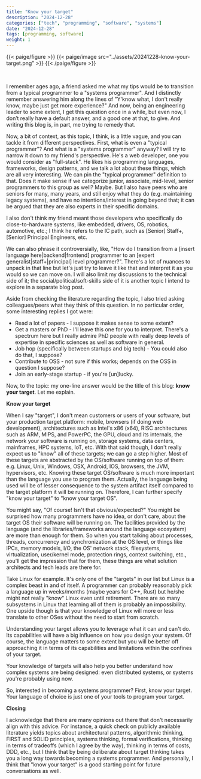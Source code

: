 ```yaml
---
title: "Know your target"
description: "2024-12-28"
categories: ["tech", "programming", "software", "systems"]
date: "2024-12-28"
tags: [programming, software]
weight: 1
---
```

{{< paige/figure >}}
{{< paige/image src="../assets/20241228-know-your-target.png" >}}
{{< /paige/figure >}}

<br>

I remember ages ago, a friend asked me what my tips would be to transition from a typical programmer to a "systems programmer". And I distinctly remember answering him along the lines of "Y'know what, I don't really know, maybe just get more experience?" And now, being an engineering leader to some extent, I get this question once in a while, but even now, I don’t really have a default answer, and a good one at that, to give. And writing this blog is, in part, me trying to remedy that.

Now, a bit of context, as this topic, I think, is a little vague, and you can tackle it from different perspectives. First, what is even a "typical programmer"? And what is a "systems programmer" anyway? I will try to narrow it down to my friend's perspective. He's a web developer, one you would consider as "full-stack". He likes his programming languages, frameworks, design patterns, and we talk a lot about these things, which are all very interesting. We can pin the "typical programmer" definition to that. Does it make sense if we categorize junior, associate, mid-level, senior programmers to this group as well? Maybe. But I also have peers who are seniors for many, many years, and still enjoy what they do (e.g. maintaining legacy systems), and have no intentions/interest in going beyond that; it can be argued that they are also experts in their specific domains.

I also don't think my friend meant those developers who specifically do close-to-hardware systems, like embedded, drivers, OS, robotics, automotive, etc.; I think he refers to the IC path, such as [Senior] Staff+, [Senior] Principal Engineers, etc.

We can also phrase it controversially, like, "How do I transition from a [insert language here|backend|frontend] programmer to an [expert generalist|staff+|principal] level programmer?". There's a lot of nuances to unpack in that line but let's just try to leave it like that and interpret it as you would so we can move on. I will also limit my discussions to the technical side of it; the social/political/soft-skills side of it is another topic I intend to explore in a separate blog post.

Aside from checking the literature regarding the topic, I also tried asking colleagues/peers what they think of this question. In no particular order, some interesting replies I got were:

* Read a lot of papers - I suppose it makes sense to some extent?
* Get a masters or PhD - I'll leave this one for you to interpret. There's a spectrum here but I really admire PhD people with really deep levels of expertise in specific sciences as well as software in general.
* Job hop (specifically between startups and big tech) - You could also do that, I suppose?
* Contribute to OSS - not sure if this works; depends on the OSS in question I suppose?
* Join an early-stage startup - if you're [un]lucky.

Now, to the topic: my one-line answer would be the title of this blog: **know your target**. Let me explain.

**Know your target**

When I say "target", I don't mean customers or users of your software, but your production target platform: mobile, browsers (if doing web development), architectures such as Intel's x86 (x64), RISC architectures such as ARM, MIPS, and PowerPC, the GPU, cloud and its internals, the network your software is running on, storage systems, data centers, mainframes, HPC systems, IoT, etc. With that said though, I don't really expect us to "know" all of these targets; we can go a step higher. Most of these targets are abstracted by the OS/software running on top of them: e.g. Linux, Unix, Windows, OSX, Android, IOS, browsers, the JVM, hypervisors, etc. Knowing these target OS/software is much more important than the language you use to program them. Actually, the language being used will be of lesser consequence to the system artifact itself compared to the target platform it will be running on. Therefore, I can further specify "know your target" to "know your target OS".

You might say, "Of course! Isn't that obvious/expected?" You might be surprised how many programmers have no idea, or don't care, about the target OS their software will be running on. The facilities provided by the language (and the libraries/frameworks around the language ecosystem) are more than enough for them. So when you start talking about processes, threads, concurrency and synchronization at the OS level, or things like IPCs, memory models, I/O, the OS' network stack, filesystems, virtualization, user/kernel mode, protection rings, context switching, etc., you'll get the impression that for them, these things are what solution architects and tech leads are there for.

Take Linux for example. It's only one of the "targets" in our list but Linux is a complex beast in and of itself. A programmer can probably reasonably pick a language up in weeks/months (maybe years for C++, Rust) but he/she might not really "know" Linux even until retirement. There are so many subsystems in Linux that learning all of them is probably an impossibility. One upside though is that your knowledge of Linux will more or less translate to other OSes without the need to start from scratch.

Understanding your target allows you to leverage what it can and can't do. Its capabilities will have a big influence on how you design your system. Of course, the language matters to some extent but you will be better off approaching it in terms of its capabilities and limitations within the confines of your target.

Your knowledge of targets will also help you better understand how complex systems are being designed: even distributed systems, or systems you're probably using now.

So, interested in becoming a systems programmer? First, know your target. Your language of choice is just one of your tools to program your target.

**Closing**

I acknowledge that there are many opinions out there that don't necessarily align with this advice. For instance, a quick check on publicly available literature yields topics about architectural patterns, algorithmic thinking, FIRST and SOLID principles, systems thinking, formal verifications, thinking in terms of tradeoffs (which I agree by the way), thinking in terms of costs, DDD, etc., but I think that by being deliberate about target thinking takes you a long way towards becoming a systems programmer. And personally, I think that "know your target" is a good starting point for future conversations as well.

<br>
